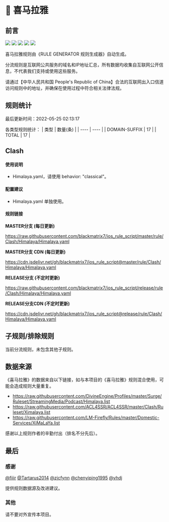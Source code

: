 # 🧸 喜马拉雅

## 前言

![](https://shields.io/badge/-移除重复规则-ff69b4) ![](https://shields.io/badge/-DOMAIN与DOMAIN--SUFFIX合并-green) ![](https://shields.io/badge/-DOMAIN--SUFFIX间合并-critical) ![](https://shields.io/badge/-DOMAIN--SUFFIX与DOMAIN--KEYWORD合并-blue) ![](https://shields.io/badge/-IP--CIDR(6)合并-blueviolet) 

喜马拉雅规则由《RULE GENERATOR 规则生成器》自动生成。

分流规则是互联网公共服务的域名和IP地址汇总，所有数据均收集自互联网公开信息，不代表我们支持或使用这些服务。

请通过【中华人民共和国 People's Republic of China】合法的互联网出入口信道访问规则中的地址，并确保在使用过程中符合相关法律法规。

## 规则统计

最后更新时间：2022-05-25 02:13:17

各类型规则统计：
| 类型 | 数量(条)  | 
| ---- | ----  |
| DOMAIN-SUFFIX | 17  | 
| TOTAL | 17  | 


## Clash 

#### 使用说明
- Himalaya.yaml，请使用 behavior: "classical"。

#### 配置建议
- Himalaya.yaml 单独使用。

#### 规则链接
**MASTER分支 (每日更新)**

https://raw.githubusercontent.com/blackmatrix7/ios_rule_script/master/rule/Clash/Himalaya/Himalaya.yaml

**MASTER分支 CDN (每日更新)**

https://cdn.jsdelivr.net/gh/blackmatrix7/ios_rule_script@master/rule/Clash/Himalaya/Himalaya.yaml

**RELEASE分支 (不定时更新)**

https://raw.githubusercontent.com/blackmatrix7/ios_rule_script/release/rule/Clash/Himalaya/Himalaya.yaml

**RELEASE分支CDN (不定时更新)**

https://cdn.jsdelivr.net/gh/blackmatrix7/ios_rule_script@release/rule/Clash/Himalaya/Himalaya.yaml

## 子规则/排除规则


当前分流规则，未包含其他子规则。

## 数据来源

《喜马拉雅》的数据来自以下链接，如与本项目的《喜马拉雅》规则混合使用，可能会造成规则大量重复。

- https://raw.githubusercontent.com/DivineEngine/Profiles/master/Surge/Ruleset/StreamingMedia/Podcast/Himalaya.list
- https://raw.githubusercontent.com/ACL4SSR/ACL4SSR/master/Clash/Ruleset/Ximalaya.list
- https://raw.githubusercontent.com/LM-Firefly/Rules/master/Domestic-Services/XiMaLaYa.list


感谢以上规则作者的辛勤付出（排名不分先后）。

## 最后

### 感谢

[@fiiir](https://github.com/fiiir) [@Tartarus2014](https://github.com/Tartarus2014) [@zjcfynn](https://github.com/zjcfynn) [@chenyiping1995](https://github.com/chenyiping1995) [@vhdj](https://github.com/vhdj)

提供规则数据源及改进建议。

### 其他

请不要对外宣传本项目。